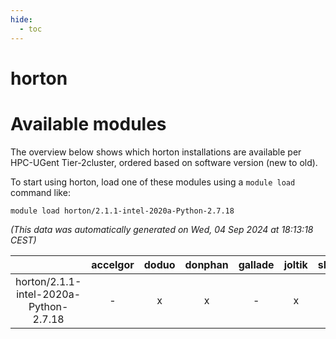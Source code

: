 ```yaml
---
hide:
  - toc
---
```


horton
======

# Available modules


The overview below shows which horton installations are available per HPC-UGent Tier-2cluster, ordered based on software version (new to old).

To start using horton, load one of these modules using a `module load` command like:

```shell
module load horton/2.1.1-intel-2020a-Python-2.7.18
```

*(This data was automatically generated on Wed, 04 Sep 2024 at 18:13:18 CEST)*  

| |accelgor|doduo|donphan|gallade|joltik|shinx|skitty|
| :---: | :---: | :---: | :---: | :---: | :---: | :---: | :---: |
|horton/2.1.1-intel-2020a-Python-2.7.18|-|x|x|-|x|-|x|
